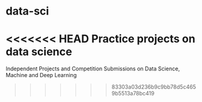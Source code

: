 # data-sci
<<<<<<< HEAD
Practice projects on data science
=======
Independent Projects and Competition Submissions on Data Science, Machine and Deep Learning
>>>>>>> 83303a03d236b9c9bb78d5c4659b5513a78bc419

